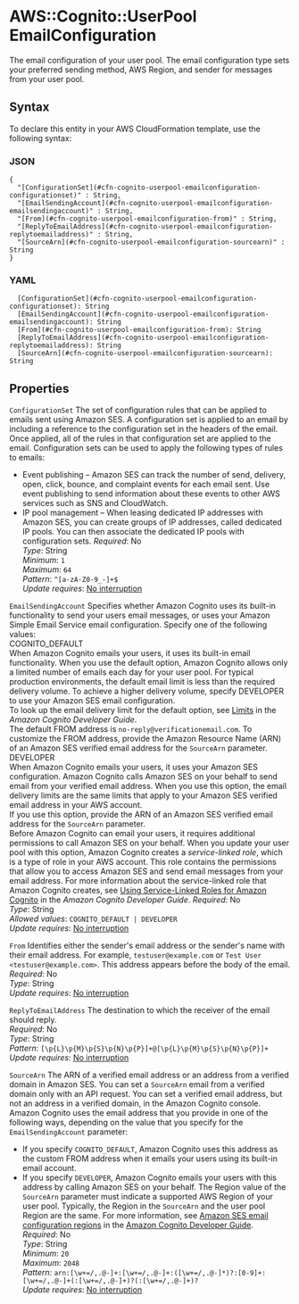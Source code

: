 # AWS::Cognito::UserPool EmailConfiguration<a name="aws-properties-cognito-userpool-emailconfiguration"></a>

The email configuration of your user pool\. The email configuration type sets your preferred sending method, AWS Region, and sender for messages from your user pool\.

## Syntax<a name="aws-properties-cognito-userpool-emailconfiguration-syntax"></a>

To declare this entity in your AWS CloudFormation template, use the following syntax:

### JSON<a name="aws-properties-cognito-userpool-emailconfiguration-syntax.json"></a>

```
{
  "[ConfigurationSet](#cfn-cognito-userpool-emailconfiguration-configurationset)" : String,
  "[EmailSendingAccount](#cfn-cognito-userpool-emailconfiguration-emailsendingaccount)" : String,
  "[From](#cfn-cognito-userpool-emailconfiguration-from)" : String,
  "[ReplyToEmailAddress](#cfn-cognito-userpool-emailconfiguration-replytoemailaddress)" : String,
  "[SourceArn](#cfn-cognito-userpool-emailconfiguration-sourcearn)" : String
}
```

### YAML<a name="aws-properties-cognito-userpool-emailconfiguration-syntax.yaml"></a>

```
  [ConfigurationSet](#cfn-cognito-userpool-emailconfiguration-configurationset): String
  [EmailSendingAccount](#cfn-cognito-userpool-emailconfiguration-emailsendingaccount): String
  [From](#cfn-cognito-userpool-emailconfiguration-from): String
  [ReplyToEmailAddress](#cfn-cognito-userpool-emailconfiguration-replytoemailaddress): String
  [SourceArn](#cfn-cognito-userpool-emailconfiguration-sourcearn): String
```

## Properties<a name="aws-properties-cognito-userpool-emailconfiguration-properties"></a>

`ConfigurationSet`  <a name="cfn-cognito-userpool-emailconfiguration-configurationset"></a>
The set of configuration rules that can be applied to emails sent using Amazon SES\. A configuration set is applied to an email by including a reference to the configuration set in the headers of the email\. Once applied, all of the rules in that configuration set are applied to the email\. Configuration sets can be used to apply the following types of rules to emails:   
+ Event publishing – Amazon SES can track the number of send, delivery, open, click, bounce, and complaint events for each email sent\. Use event publishing to send information about these events to other AWS services such as SNS and CloudWatch\.
+ IP pool management – When leasing dedicated IP addresses with Amazon SES, you can create groups of IP addresses, called dedicated IP pools\. You can then associate the dedicated IP pools with configuration sets\.
*Required*: No  
*Type*: String  
*Minimum*: `1`  
*Maximum*: `64`  
*Pattern*: `^[a-zA-Z0-9_-]+$`  
*Update requires*: [No interruption](https://docs.aws.amazon.com/AWSCloudFormation/latest/UserGuide/using-cfn-updating-stacks-update-behaviors.html#update-no-interrupt)

`EmailSendingAccount`  <a name="cfn-cognito-userpool-emailconfiguration-emailsendingaccount"></a>
Specifies whether Amazon Cognito uses its built\-in functionality to send your users email messages, or uses your Amazon Simple Email Service email configuration\. Specify one of the following values:    
COGNITO\_DEFAULT  
When Amazon Cognito emails your users, it uses its built\-in email functionality\. When you use the default option, Amazon Cognito allows only a limited number of emails each day for your user pool\. For typical production environments, the default email limit is less than the required delivery volume\. To achieve a higher delivery volume, specify DEVELOPER to use your Amazon SES email configuration\.  
To look up the email delivery limit for the default option, see [Limits](https://docs.aws.amazon.com/cognito/latest/developerguide/limits.html) in the *Amazon Cognito Developer Guide*\.  
The default FROM address is `no-reply@verificationemail.com`\. To customize the FROM address, provide the Amazon Resource Name \(ARN\) of an Amazon SES verified email address for the `SourceArn` parameter\.  
DEVELOPER  
When Amazon Cognito emails your users, it uses your Amazon SES configuration\. Amazon Cognito calls Amazon SES on your behalf to send email from your verified email address\. When you use this option, the email delivery limits are the same limits that apply to your Amazon SES verified email address in your AWS account\.  
If you use this option, provide the ARN of an Amazon SES verified email address for the `SourceArn` parameter\.  
Before Amazon Cognito can email your users, it requires additional permissions to call Amazon SES on your behalf\. When you update your user pool with this option, Amazon Cognito creates a *service\-linked role*, which is a type of role in your AWS account\. This role contains the permissions that allow you to access Amazon SES and send email messages from your email address\. For more information about the service\-linked role that Amazon Cognito creates, see [Using Service\-Linked Roles for Amazon Cognito](https://docs.aws.amazon.com/cognito/latest/developerguide/using-service-linked-roles.html) in the *Amazon Cognito Developer Guide*\.
*Required*: No  
*Type*: String  
*Allowed values*: `COGNITO_DEFAULT | DEVELOPER`  
*Update requires*: [No interruption](https://docs.aws.amazon.com/AWSCloudFormation/latest/UserGuide/using-cfn-updating-stacks-update-behaviors.html#update-no-interrupt)

`From`  <a name="cfn-cognito-userpool-emailconfiguration-from"></a>
Identifies either the sender's email address or the sender's name with their email address\. For example, `testuser@example.com` or `Test User <testuser@example.com>`\. This address appears before the body of the email\.  
*Required*: No  
*Type*: String  
*Update requires*: [No interruption](https://docs.aws.amazon.com/AWSCloudFormation/latest/UserGuide/using-cfn-updating-stacks-update-behaviors.html#update-no-interrupt)

`ReplyToEmailAddress`  <a name="cfn-cognito-userpool-emailconfiguration-replytoemailaddress"></a>
The destination to which the receiver of the email should reply\.  
*Required*: No  
*Type*: String  
*Pattern*: `[\p{L}\p{M}\p{S}\p{N}\p{P}]+@[\p{L}\p{M}\p{S}\p{N}\p{P}]+`  
*Update requires*: [No interruption](https://docs.aws.amazon.com/AWSCloudFormation/latest/UserGuide/using-cfn-updating-stacks-update-behaviors.html#update-no-interrupt)

`SourceArn`  <a name="cfn-cognito-userpool-emailconfiguration-sourcearn"></a>
The ARN of a verified email address or an address from a verified domain in Amazon SES\. You can set a `SourceArn` email from a verified domain only with an API request\. You can set a verified email address, but not an address in a verified domain, in the Amazon Cognito console\. Amazon Cognito uses the email address that you provide in one of the following ways, depending on the value that you specify for the `EmailSendingAccount` parameter:  
+ If you specify `COGNITO_DEFAULT`, Amazon Cognito uses this address as the custom FROM address when it emails your users using its built\-in email account\.
+ If you specify `DEVELOPER`, Amazon Cognito emails your users with this address by calling Amazon SES on your behalf\.
The Region value of the `SourceArn` parameter must indicate a supported AWS Region of your user pool\. Typically, the Region in the `SourceArn` and the user pool Region are the same\. For more information, see [Amazon SES email configuration regions](https://docs.aws.amazon.com/cognito/latest/developerguide/user-pool-email.html#user-pool-email-developer-region-mapping) in the [Amazon Cognito Developer Guide](https://docs.aws.amazon.com/cognito/latest/developerguide/cognito-user-identity-pools.html)\.  
*Required*: No  
*Type*: String  
*Minimum*: `20`  
*Maximum*: `2048`  
*Pattern*: `arn:[\w+=/,.@-]+:[\w+=/,.@-]+:([\w+=/,.@-]*)?:[0-9]+:[\w+=/,.@-]+(:[\w+=/,.@-]+)?(:[\w+=/,.@-]+)?`  
*Update requires*: [No interruption](https://docs.aws.amazon.com/AWSCloudFormation/latest/UserGuide/using-cfn-updating-stacks-update-behaviors.html#update-no-interrupt)